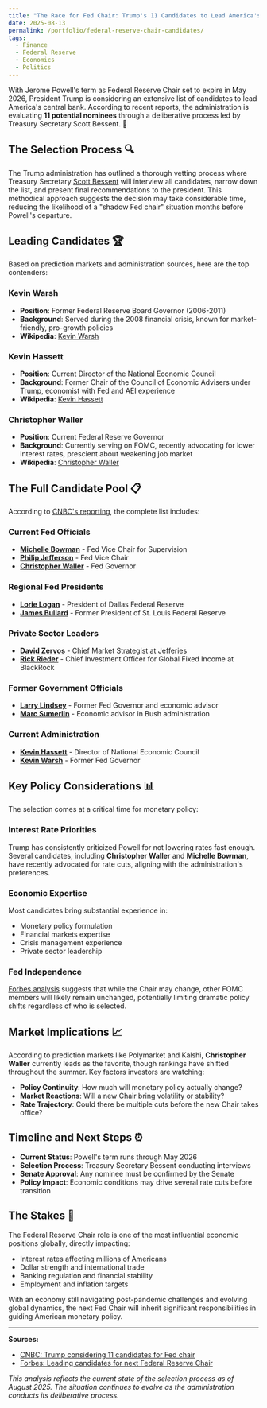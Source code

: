 ```yaml
---
title: "The Race for Fed Chair: Trump's 11 Candidates to Lead America's Central Bank"
date: 2025-08-13
permalink: /portfolio/federal-reserve-chair-candidates/
tags:
  - Finance
  - Federal Reserve
  - Economics
  - Politics
---
```


With Jerome Powell's term as Federal Reserve Chair set to expire in May 2026, President Trump is considering an extensive list of candidates to lead America's central bank. According to recent reports, the administration is evaluating **11 potential nominees** through a deliberative process led by Treasury Secretary Scott Bessent. 💼

## The Selection Process 🔍

The Trump administration has outlined a thorough vetting process where Treasury Secretary [Scott Bessent](https://en.wikipedia.org/wiki/Scott_Bessent) will interview all candidates, narrow down the list, and present final recommendations to the president. This methodical approach suggests the decision may take considerable time, reducing the likelihood of a "shadow Fed chair" situation months before Powell's departure.

## Leading Candidates 🏆

Based on prediction markets and administration sources, here are the top contenders:

### **Kevin Warsh** 
- **Position**: Former Federal Reserve Board Governor (2006-2011)
- **Background**: Served during the 2008 financial crisis, known for market-friendly, pro-growth policies
- **Wikipedia**: [Kevin Warsh](https://en.wikipedia.org/wiki/Kevin_Warsh)

### **Kevin Hassett**
- **Position**: Current Director of the National Economic Council
- **Background**: Former Chair of the Council of Economic Advisers under Trump, economist with Fed and AEI experience
- **Wikipedia**: [Kevin Hassett](https://en.wikipedia.org/wiki/Kevin_Hassett)

### **Christopher Waller**
- **Position**: Current Federal Reserve Governor
- **Background**: Currently serving on FOMC, recently advocating for lower interest rates, prescient about weakening job market
- **Wikipedia**: [Christopher Waller](https://en.wikipedia.org/wiki/Christopher_J._Waller)

## The Full Candidate Pool 📋

According to [CNBC's reporting](https://www.cnbc.com/2025/08/13/trump-considering-11-candidates-for-fed-chair-including-david-zervos-and-rick-rieder-sources-say.html), the complete list includes:

### **Current Fed Officials**
- **[Michelle Bowman](https://en.wikipedia.org/wiki/Michelle_Bowman)** - Fed Vice Chair for Supervision
- **[Philip Jefferson](https://en.wikipedia.org/wiki/Philip_Jefferson)** - Fed Vice Chair
- **[Christopher Waller](https://en.wikipedia.org/wiki/Christopher_J._Waller)** - Fed Governor

### **Regional Fed Presidents**
- **[Lorie Logan](https://en.wikipedia.org/wiki/Lorie_Logan)** - President of Dallas Federal Reserve
- **[James Bullard](https://en.wikipedia.org/wiki/James_Bullard)** - Former President of St. Louis Federal Reserve

### **Private Sector Leaders**
- **[David Zervos](https://en.wikipedia.org/wiki/David_Zervos)** - Chief Market Strategist at Jefferies
- **[Rick Rieder](https://en.wikipedia.org/wiki/Rick_Rieder)** - Chief Investment Officer for Global Fixed Income at BlackRock

### **Former Government Officials**
- **[Larry Lindsey](https://en.wikipedia.org/wiki/Lawrence_Lindsey)** - Former Fed Governor and economic advisor
- **[Marc Sumerlin](https://en.wikipedia.org/wiki/Marc_Sumerlin)** - Economic advisor in Bush administration

### **Current Administration**
- **[Kevin Hassett](https://en.wikipedia.org/wiki/Kevin_Hassett)** - Director of National Economic Council
- **[Kevin Warsh](https://en.wikipedia.org/wiki/Kevin_Warsh)** - Former Fed Governor

## Key Policy Considerations 📊

The selection comes at a critical time for monetary policy:

### **Interest Rate Priorities**
Trump has consistently criticized Powell for not lowering rates fast enough. Several candidates, including **Christopher Waller** and **Michelle Bowman**, have recently advocated for rate cuts, aligning with the administration's preferences.

### **Economic Expertise**
Most candidates bring substantial experience in:
- Monetary policy formulation
- Financial markets expertise  
- Crisis management experience
- Private sector leadership

### **Fed Independence**
[Forbes analysis](https://www.forbes.com/sites/simonmoore/2025/08/11/here-are-the-leading-candidates-for-the-next-federal-reserve-chair/) suggests that while the Chair may change, other FOMC members will likely remain unchanged, potentially limiting dramatic policy shifts regardless of who is selected.

## Market Implications 📈

According to prediction markets like Polymarket and Kalshi, **Christopher Waller** currently leads as the favorite, though rankings have shifted throughout the summer. Key factors investors are watching:

- **Policy Continuity**: How much will monetary policy actually change?
- **Market Reactions**: Will a new Chair bring volatility or stability?
- **Rate Trajectory**: Could there be multiple cuts before the new Chair takes office?

## Timeline and Next Steps ⏰

- **Current Status**: Powell's term runs through May 2026
- **Selection Process**: Treasury Secretary Bessent conducting interviews
- **Senate Approval**: Any nominee must be confirmed by the Senate
- **Policy Impact**: Economic conditions may drive several rate cuts before transition

## The Stakes 🎯

The Federal Reserve Chair role is one of the most influential economic positions globally, directly impacting:
- Interest rates affecting millions of Americans
- Dollar strength and international trade
- Banking regulation and financial stability
- Employment and inflation targets

With an economy still navigating post-pandemic challenges and evolving global dynamics, the next Fed Chair will inherit significant responsibilities in guiding American monetary policy.

---

**Sources:**
- [CNBC: Trump considering 11 candidates for Fed chair](https://www.cnbc.com/2025/08/13/trump-considering-11-candidates-for-fed-chair-including-david-zervos-and-rick-rieder-sources-say.html)
- [Forbes: Leading candidates for next Federal Reserve Chair](https://www.forbes.com/sites/simonmoore/2025/08/11/here-are-the-leading-candidates-for-the-next-federal-reserve-chair/)

*This analysis reflects the current state of the selection process as of August 2025. The situation continues to evolve as the administration conducts its deliberative process.*
